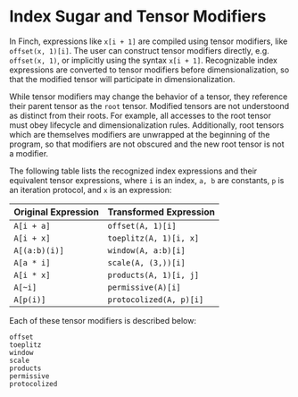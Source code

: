 # Index Sugar and Tensor Modifiers

In Finch, expressions like `x[i + 1]` are compiled using tensor modifiers, like
`offset(x, 1)[i]`. The user can construct tensor modifiers directly, e.g.
`offset(x, 1)`, or implicitly using the syntax `x[i + 1]`. Recognizable index
expressions are converted to tensor modifiers before dimensionalization, so that
the modified tensor will participate in dimensionalization.

While tensor modifiers may change the behavior of a tensor, they reference their
parent tensor as the `root` tensor. Modified tensors are not understoond as
distinct from their roots. For example, all accesses to the root tensor must
obey lifecycle and dimensionalization rules. Additionally, root tensors which
are themselves modifiers are unwrapped at the beginning of the program, so that
modifiers are not obscured and the new root tensor is not a modifier.

The following table lists the recognized index expressions and their equivalent
tensor expressions, where `i` is an index, `a, b` are constants, `p` is an
iteration protocol, and `x` is an expression:

| Original Expression | Transformed Expression                  |
|---------------------|-----------------------------------------|
| `A[i + a]`          | `offset(A, 1)[i]`                       |
| `A[i + x]`          | `toeplitz(A, 1)[i, x]`                  |
| `A[(a:b)(i)]`       | `window(A, a:b)[i]`                     |
| `A[a * i]`          | `scale(A, (3,))[i]`                     |
| `A[i * x]`          | `products(A, 1)[i, j]`                  |
| `A[~i]`             | `permissive(A)[i]`                      |
| `A[p(i)]`           | `protocolized(A, p)[i]`                 |

Each of these tensor modifiers is described below:

```@docs
offset
toeplitz
window
scale
products
permissive
protocolized
```

